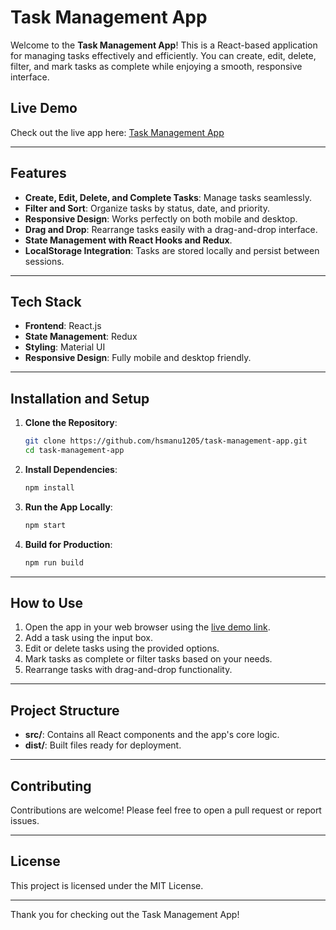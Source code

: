 # Task Management App

Welcome to the **Task Management App**! This is a React-based application for managing tasks effectively and efficiently. You can create, edit, delete, filter, and mark tasks as complete while enjoying a smooth, responsive interface.

## Live Demo  
Check out the live app here: [Task Management App](https://tasks-managementapp.netlify.app/)

---

## Features  
- **Create, Edit, Delete, and Complete Tasks**: Manage tasks seamlessly.  
- **Filter and Sort**: Organize tasks by status, date, and priority.  
- **Responsive Design**: Works perfectly on both mobile and desktop.  
- **Drag and Drop**: Rearrange tasks easily with a drag-and-drop interface.  
- **State Management with React Hooks and Redux**.  
- **LocalStorage Integration**: Tasks are stored locally and persist between sessions.  

---

## Tech Stack  
- **Frontend**: React.js  
- **State Management**: Redux  
- **Styling**: Material UI  
- **Responsive Design**: Fully mobile and desktop friendly.  

---

## Installation and Setup  

1. **Clone the Repository**:  
   ```bash
   git clone https://github.com/hsmanu1205/task-management-app.git
   cd task-management-app
   ```

2. **Install Dependencies**:  
   ```bash
   npm install
   ```

3. **Run the App Locally**:  
   ```bash
   npm start
   ```

4. **Build for Production**:  
   ```bash
   npm run build
   ```

---

## How to Use  
1. Open the app in your web browser using the [live demo link](https://tasks-managementapp.netlify.app/).  
2. Add a task using the input box.  
3. Edit or delete tasks using the provided options.  
4. Mark tasks as complete or filter tasks based on your needs.  
5. Rearrange tasks with drag-and-drop functionality.  

---

## Project Structure  
- **src/**: Contains all React components and the app's core logic.  
- **dist/**: Built files ready for deployment.  

---

## Contributing  
Contributions are welcome! Please feel free to open a pull request or report issues.

---

## License  
This project is licensed under the MIT License.  

---

Thank you for checking out the Task Management App!
